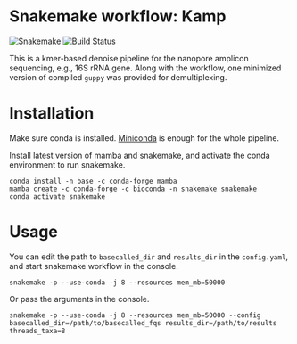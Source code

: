# Snakemake workflow: Kamp

[![Snakemake](https://img.shields.io/badge/snakemake-≥6.13.1-brightgreen.svg)](https://snakemake.bitbucket.io)
[![Build Status](https://travis-ci.org/snakemake-workflows/Kamp.svg?branch=master)](https://travis-ci.org/snakemake-workflows/Kamp)

This is a kmer-based denoise pipeline for the nanopore amplicon sequencing, e.g., 16S rRNA gene. Along with the workflow, one minimized version of compiled `guppy` was provided for demultiplexing.

# Installation
Make sure conda is installed. [Miniconda](https://docs.conda.io/en/latest/miniconda.html) is enough for the whole pipeline.

Install latest version of mamba and snakemake, and activate the conda environment to run snakemake.
```
conda install -n base -c conda-forge mamba
mamba create -c conda-forge -c bioconda -n snakemake snakemake
conda activate snakemake
```

# Usage

You can edit the path to `basecalled_dir` and `results_dir` in the `config.yaml`, and start snakemake workflow in the console.

    snakemake -p --use-conda -j 8 --resources mem_mb=50000

Or pass the arguments in the console.

    snakemake -p --use-conda -j 8 --resources mem_mb=50000 --config basecalled_dir=/path/to/basecalled_fqs results_dir=/path/to/results threads_taxa=8

